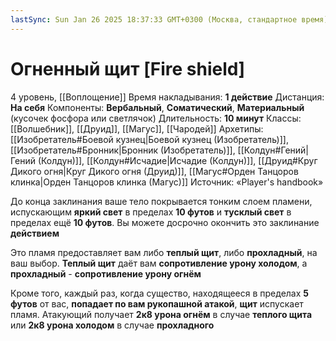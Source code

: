 ```yaml
---
lastSync: Sun Jan 26 2025 18:37:33 GMT+0300 (Москва, стандартное время)
---
```

# Огненный щит [Fire shield]
4 уровень, [[Воплощение]]
Время накладывания: **1 действие**
Дистанция: **На себя**
Компоненты: **Вербальный**, **Соматический**, **Материальный** (кусочек фосфора или светлячок)
Длительность: **10 минут**
Классы: [[Волшебник]], [[Друид]], [[Магус]], [[Чародей]]
Архетипы: [[Изобретатель#Боевой кузнец|Боевой кузнец (Изобретатель)]], [[Изобретатель#Бронник|Бронник (Изобретатель)]], [[Колдун#Гений|Гений (Колдун)]], [[Колдун#Исчадие|Исчадие (Колдун)]], [[Друид#Круг Дикого огня|Круг Дикого огня (Друид)]], [[Магус#Орден Танцоров клинка|Орден Танцоров клинка (Магус)]]
Источник: «Player's handbook»

До конца заклинания ваше тело покрывается тонким слоем пламени, испускающим **яркий свет** в пределах **10 футов** и **тусклый свет** в пределах ещё **10 футов**. Вы можете досрочно окончить это заклинание **действием**

Это пламя предоставляет вам либо **теплый щит**, либо **прохладный**, на ваш выбор. **Теплый щит** даёт вам **сопротивление урону холодом**, а **прохладный** -  **сопротивление урону огнём**

Кроме того, каждый раз, когда существо, находящееся в пределах **5 футов** от вас, **попадает по вам рукопашной атакой**, **щит** испускает пламя. Атакующий получает **2к8 урона огнём** в случае **теплого щита** или **2к8 урона холодом** в случае **прохладного**
